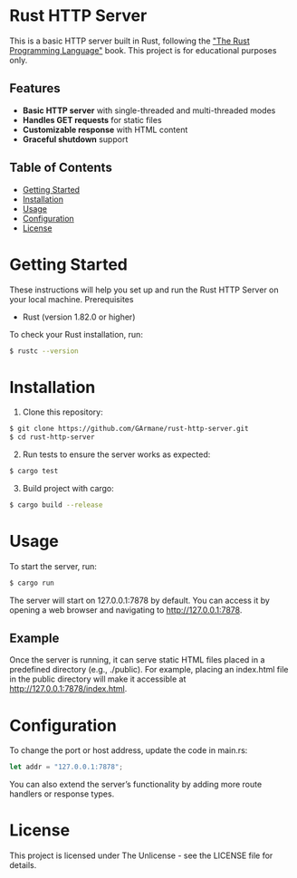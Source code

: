 # Rust HTTP Server

This is a basic HTTP server built in Rust, following the ["The Rust Programming Language"](https://doc.rust-lang.org/book/) book. This project is for educational purposes only.

## Features

- **Basic HTTP server** with single-threaded and multi-threaded modes
- **Handles GET requests** for static files
- **Customizable response** with HTML content
- **Graceful shutdown** support

## Table of Contents

- [Getting Started](#getting-started)
- [Installation](#installation)
- [Usage](#usage)
- [Configuration](#configuration)
- [License](#license)

# Getting Started

These instructions will help you set up and run the Rust HTTP Server on your local machine.
Prerequisites

* Rust (version 1.82.0 or higher)

To check your Rust installation, run:

```bash
$ rustc --version
```


# Installation

1. Clone this repository:

```bash
$ git clone https://github.com/GArmane/rust-http-server.git
$ cd rust-http-server
```

2. Run tests to ensure the server works as expected:

```bash
$ cargo test
```

3. Build project with cargo:

```bash
$ cargo build --release
```

# Usage

To start the server, run:

```bash
$ cargo run
```

The server will start on 127.0.0.1:7878 by default. You can access it by opening a web browser and navigating to http://127.0.0.1:7878.

## Example

Once the server is running, it can serve static HTML files placed in a predefined directory (e.g., ./public). For example, placing an index.html file in the public directory will make it accessible at http://127.0.0.1:7878/index.html.

# Configuration

To change the port or host address, update the code in main.rs:
```rust
let addr = "127.0.0.1:7878";
```
You can also extend the server’s functionality by adding more route handlers or response types.

# License

This project is licensed under The Unlicense - see the LICENSE file for details.
